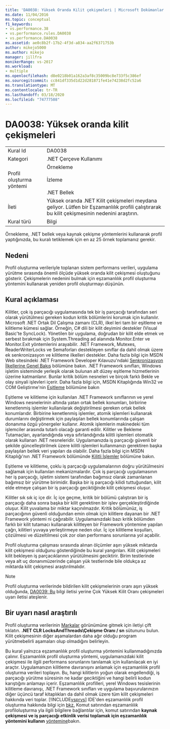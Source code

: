```yaml
---
title: 'DA0038: Yüksek Oranda Kilit çekişmeleri | Microsoft Dokümanlar'
ms.date: 11/04/2016
ms.topic: conceptual
f1_keywords:
- vs.performance.38
- vs.performance.rules.DA0038
- vs.performance.DA0038
ms.assetid: ae0c8b2f-17b2-4f3d-a834-aa2f6371753b
author: mikejo5000
ms.author: mikejo
manager: jillfra
monikerRange: vs-2017
ms.workload:
- multiple
ms.openlocfilehash: d8e0218b01a162a3af8c35009bc8e733f5c386ef
ms.sourcegitcommit: cc841df335d1d22d281871fe41e74238d2fc52a6
ms.translationtype: MT
ms.contentlocale: tr-TR
ms.lasthandoff: 03/18/2020
ms.locfileid: "74777508"
---
```

# <a name="da0038-high-rate-of-lock-contentions"></a>DA0038: Yüksek oranda kilit çekişmeleri

|||
|-|-|
|Kural Id|DA0038|
|Kategori|.NET Çerçeve Kullanımı|
|Profil oluşturma yöntemi|Örnekleme<br /><br /> İzleme<br /><br /> .NET Bellek|
|İleti|Yüksek oranda .NET Kilit çekişmeleri meydana geliyor. Lütfen bir Eşzamanlılık profili çalıştırarak bu kilit çekişmesinin nedenini araştırın.|
|Kural türü|Bilgi|

 Örnekleme, .NET bellek veya kaynak çekişme yöntemlerini kullanarak profil yaptığınızda, bu kuralı tetiklemek için en az 25 örnek toplamanız gerekir.

## <a name="cause"></a>Nedeni
 Profil oluşturma verileriyle toplanan sistem performans verileri, uygulama yürütme sırasında önemli ölçüde yüksek oranda kilit çekişmesi oluştuğunu gösterir. Çekişmelerin nedenini bulmak için eşzamanlılık profil oluşturma yöntemini kullanarak yeniden profil oluşturmayı düşünün.

## <a name="rule-description"></a>Kural açıklaması
 Kilitler, çok iş parçacığı uygulamasında tek bir iş parçacığı tarafından seri olarak yürütülmesi gereken kodun kritik bölümlerini korumak için kullanılır. Microsoft .NET Ortak Dil Çalışma zamanı (CLR), ilkel leri tam bir eşitleme ve kilitleme kümesi sağlar. Örneğin, C# dili bir kilit deyimini destekler (Visual Basic'te SyncLock). Yönetilen bir uygulama, doğrudan bir kilit elde etmek ve serbest bırakmak için System.Threading ad alanında Monitor.Enter ve Monitor.Exit yöntemlerini arayabilir. .NET Framework, Mutexes, ReaderWriterLocks ve Semaforları destekleyen sınıflar da dahil olmak üzere ek senkronizasyon ve kilitleme ilkelleri destekler. Daha fazla bilgi için MSDN Web sitesindeki .NET Framework Developer Kılavuzu'ndaki [Senkronizasyon İlkellerine Genel Bakış](/dotnet/standard/threading/overview-of-synchronization-primitives) bölümüne bakın. .NET Framework sınıfları, Windows işletim sisteminde yerleşik olarak bulunan alt düzey eşitleme hizmetlerinin üzerine katmanlanır. Bunlar kritik bölüm nesneleri ve birçok farklı Bekle ve olay sinyali işlevleri içerir. Daha fazla bilgi için, MSDN Kitaplığında Win32 ve COM Geliştirme'nin [Eşitleme](/windows/win32/sync/synchronization) bölümüne bakın

 Eşitleme ve kilitleme için kullanılan .NET Framework sınıflarının ve yerel Windows nesnelerinin altında yatan ortak bellek konumları, birbirine kenetlenmiş işlemler kullanılarak değiştirilmesi gereken ortak bellek konumlarıdır. Birbirine kenetlenmiş işlemler, atomik işlemleri kullanarak durumlarını değiştirmek için paylaşılan bellek konumlarında çalışan donanıma özgü yönergeler kullanır. Atomik işlemlerin makinedeki tüm işlemciler arasında tutarlı olacağı garanti edilir. Kilitler ve Bekleme Tutamaçları, ayarlandığında veya sıfırlandığında kilitli işlemleri otomatik olarak kullanan .NET nesneleridir. Uygulamanızda iş parçacığı güvenli bir şekilde güncelleştirilmek üzere kilitli işlemleri kullanmanızı gerektiren başka paylaşılan bellek veri yapıları da olabilir. Daha fazla bilgi için MSDN Kitaplığı'nın .NET Framework bölümünde [Kilitli İşlemler](/dotnet/api/system.threading.interlocked) bölümüne bakın.

 Eşitleme ve kilitleme, çoklu iş parçacığı uygulamalarının doğru yürütülmesini sağlamak için kullanılan mekanizmalardır. Çok iş parçacığı uygulamasının her iş parçacığı, işletim sistemi tarafından bağımsız olarak zamanlanan bağımsız bir yürütme birimidir. Başka bir iş parçacığı kilidi tuttuğundan, kilit elde etmeye çalışan bir iş parçacığı geciktiğinde kilit çekişmesi oluşur.

 Kilitler sık sık iç içe dir. İç içe geçme, kritik bir bölümü çalıştıran bir iş parçacığı daha sonra başka bir kilit gerektiren bir işlev gerçekleştirdiğinde oluşur. Kilit yuvalama bir miktar kaçınılmazdır. Kritik bölümünüz, iş parçacığının güvenli olduğundan emin olmak için kilitlere dayanan bir .NET Framework yöntemi ni çağırabilir. Uygulamanızdaki bazı kritik bölümden farklı bir kilit tutamacı kullanarak kilitleyen bir Framework yöntemine yapılan çağrı, kilitleri yuvaya yerleştirmeye neden olur. İç içe kilitleme koşulları, çözülmesi ve düzeltilmesi çok zor olan performans sorunlarına yol açabilir.

 Profil oluşturma çalışması sırasında alınan ölçümler aşırı yüksek miktarda kilit çekişmesi olduğunu gösterdiğinde bu kural yangınları. Kilit çekişmeleri kilit bekleyen iş parçacıklarının yürütülmesini geciktirir. Birim testlerinde veya alt uç donanımüzerinde çalışan yük testlerinde bile oldukça az miktarda kilit çekişmesi araştırılmalıdır.

> [!NOTE]
> Profil oluşturma verilerinde bildirilen kilit çekişmelerinin oranı aşırı yüksek olduğunda, [DA0039: Bu](../profiling/da0039-very-high-rate-of-lock-contentions.md) bilgi iletisi yerine Çok Yüksek Kilit Oranı çekişmeleri uyarı iletisi ateşlenir.

## <a name="how-to-investigate-a-warning"></a>Bir uyarı nasıl araştırılı
 Profil oluşturma verilerinin [Markalar](../profiling/marks-view.md) görünümüne gitmek için iletiyi çift tıklatın.  **.NET CLR LocksAndThreads\Çekişme Oranı / sn** sütununu bulun. Kilit çekişmesinin diğer aşamalardan daha ağır olduğu program yürütmebelirli aşamaları olup olmadığını belirleyin.

 Bu kural yalnızca eşzamanlılık profil oluşturma yöntemini kullanmadığınızda çalınır. Eşzamanlılık profil oluşturma yöntemi, uygulamanızdaki kilit çekişmesi ile ilgili performans sorunlarını tanılamak için kullanılacak en iyi araçtır. Uygulamanızın kilitleme davranışını anlamak için eşzamanlılık profil oluşturma verileri toplayın. Bu, hangi kilitlerin yoğun olarak engellendiği, iş parçacığı yürütme süresinin ne kadar geciktiğini ve hangi belirli kodun karıştığını anlamayı içerir. Eşzamanlılık profilleri, yerel Windows tesislerinin kilitleme davranışı, .NET Framework sınıfları ve uygulama başvurularınızın diğer üçüncü taraf kitaplıkları da dahil olmak üzere tüm kilit çekişmeleri hakkında veri toplar. [!INCLUDE[vsprvs](../code-quality/includes/vsprvs_md.md)] IDE'den eşzamanlılık profil oluşturma hakkında bilgi için [bkz.](../profiling/collecting-thread-and-process-concurrency-data.md) Komut satırından eşzamanlılık profiloluşturma yla ilgili bilgilere bağlantılar için, komut satırından **kaynak çekişmesi ve iş parçacığı etkinlik verisi toplamak için eşzamanlılık yöntemini kullanın** [yöntemine](../profiling/using-profiling-methods-to-collect-performance-data-from-the-command-line.md)bakın.
